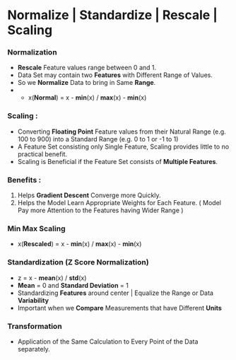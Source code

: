 # Normalize | Standardize | Rescale | Scaling

### Normalization
- **Rescale** Feature values range between 0 and 1.
- Data Set may contain two **Features** with Different Range of Values.
- So we **Normalize** Data to bring in Same **Range**.
- - x(**Normal**) =  x - **min**(x) / **max**(x) - **min**(x)

### Scaling :
- Converting **Floating Point** Feature values from their Natural Range (e.g. 100 to 900) into a Standard Range (e.g. 0 to 1 or -1 to 1)
- A Feature Set consisting only Single Feature, Scaling provides little to no practical benefit.
- Scaling is Beneficial if the Feature Set consists of **Multiple Features**.

### Benefits :
1. Helps **Gradient Descent** Converge more Quickly.
2. Helps the Model Learn Appropriate Weights for Each Feature. ( Model Pay more Attention to the Features having Wider Range )

### Min Max Scaling
- x(**Rescaled**) =  x - **min**(x) / **max**(x) - **min**(x)

### Standardization (Z Score Normalization)
- z = x - **mean**(x) / **std**(x)
- **Mean** = 0 and **Standard Deviation** = 1
- Standardizing **Features** around center | Equalize the Range or Data **Variability**
- Important when we **Compare** Measurements that have Different **Units**

### Transformation
- Application of the Same Calculation to Every Point of the Data separately.
